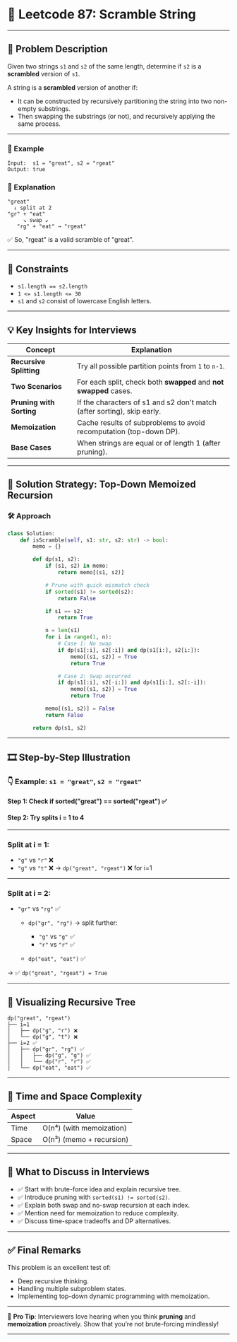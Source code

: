 # 🧩 Leetcode 87: Scramble String

---

## 📘 Problem Description

Given two strings `s1` and `s2` of the same length, determine if `s2` is a **scrambled** version of `s1`.

A string is a **scrambled** version of another if:
- It can be constructed by recursively partitioning the string into two non-empty substrings.
- Then swapping the substrings (or not), and recursively applying the same process.

---

### 🔁 Example

```text
Input:  s1 = "great", s2 = "rgeat"
Output: true
````

### 🧠 Explanation

```
"great"
  ↓ split at 2
"gr" + "eat"
     ↘ swap ↙
   "rg" + "eat" → "rgeat"
```

✅ So, "rgeat" is a valid scramble of "great".

---

## 🚧 Constraints

* `s1.length == s2.length`
* `1 <= s1.length <= 30`
* `s1` and `s2` consist of lowercase English letters.

---

## 💡 Key Insights for Interviews

| Concept                  | Explanation                                                             |
| ------------------------ | ----------------------------------------------------------------------- |
| **Recursive Splitting**  | Try all possible partition points from `1` to `n-1`.                    |
| **Two Scenarios**        | For each split, check both **swapped** and **not swapped** cases.       |
| **Pruning with Sorting** | If the characters of s1 and s2 don't match (after sorting), skip early. |
| **Memoization**          | Cache results of subproblems to avoid recomputation (top-down DP).      |
| **Base Cases**           | When strings are equal or of length 1 (after pruning).                  |

---

## 🧠 Solution Strategy: Top-Down Memoized Recursion

### 🛠️ Approach

```python
class Solution:
    def isScramble(self, s1: str, s2: str) -> bool:
        memo = {}

        def dp(s1, s2):
            if (s1, s2) in memo:
                return memo[(s1, s2)]

            # Prune with quick mismatch check
            if sorted(s1) != sorted(s2):
                return False

            if s1 == s2:
                return True

            n = len(s1)
            for i in range(1, n):
                # Case 1: No swap
                if dp(s1[:i], s2[:i]) and dp(s1[i:], s2[i:]):
                    memo[(s1, s2)] = True
                    return True

                # Case 2: Swap occurred
                if dp(s1[:i], s2[-i:]) and dp(s1[i:], s2[:-i]):
                    memo[(s1, s2)] = True
                    return True

            memo[(s1, s2)] = False
            return False

        return dp(s1, s2)
```

---

## 🎞️ Step-by-Step Illustration

### 👇 Example: `s1 = "great"`, `s2 = "rgeat"`

#### Step 1: Check if sorted("great") == sorted("rgeat") ✅

#### Step 2: Try splits i = 1 to 4

---

### Split at i = 1:

* `"g"` vs `"r"` ❌
* `"g"` vs `"t"` ❌
  → `dp("great", "rgeat")` ❌ for i=1

---

### Split at i = 2:

* `"gr"` vs `"rg"` ✅

  * `dp("gr", "rg")` → split further:

    * `"g"` vs `"g"` ✅
    * `"r"` vs `"r"` ✅
  * `dp("eat", "eat")` ✅

→ ✅ `dp("great", "rgeat") = True`

---

## 🌲 Visualizing Recursive Tree

```
dp("great", "rgeat")
├── i=1
│   ├── dp("g", "r") ❌
│   └── dp("g", "t") ❌
├── i=2 ✅
│   ├── dp("gr", "rg") ✅
│   │   ├── dp("g", "g") ✅
│   │   └── dp("r", "r") ✅
│   └── dp("eat", "eat") ✅
```

---

## 🧪 Time and Space Complexity

| Aspect | Value                    |
| ------ | ------------------------ |
| Time   | O(n⁴) (with memoization) |
| Space  | O(n³) (memo + recursion) |

---

## 💬 What to Discuss in Interviews

* ✅ Start with brute-force idea and explain recursive tree.
* ✅ Introduce pruning with `sorted(s1) != sorted(s2)`.
* ✅ Explain both swap and no-swap recursion at each index.
* ✅ Mention need for memoization to reduce complexity.
* ✅ Discuss time-space tradeoffs and DP alternatives.

---

## ✅ Final Remarks

This problem is an excellent test of:

* Deep recursive thinking.
* Handling multiple subproblem states.
* Implementing top-down dynamic programming with memoization.

---

🧠 **Pro Tip**: Interviewers love hearing when you think **pruning** and **memoization** proactively. Show that you’re not brute-forcing mindlessly!

---


